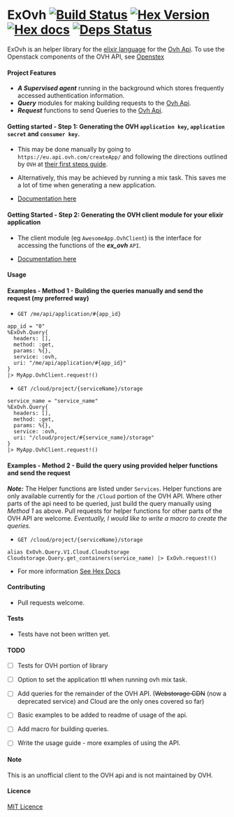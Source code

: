 # ExOvh [![Build Status](https://travis-ci.org/stephenmoloney/ex_ovh.svg)](https://travis-ci.org/stephenmoloney/ex_ovh) [![Hex Version](http://img.shields.io/hexpm/v/ex_ovh.svg?style=flat)](https://hex.pm/packages/ex_ovh) [![Hex docs](http://img.shields.io/badge/hex.pm-docs-green.svg?style=flat)](https://hexdocs.pm/ex_ovh) [![Deps Status](https://beta.hexfaktor.org/badge/prod/github/stephenmoloney/ex_ovh.svg)](https://beta.hexfaktor.org/github/stephenmoloney/ex_ovh)

ExOvh is an helper library for the [elixir language](http://elixir-lang.org/) for the [Ovh Api](https://api.ovh.com/).
To use the Openstack components of the OVH API, see [Openstex](https://github.com/stephenmoloney/openstex)


#### Project Features

- ***A Supervised agent*** running in the background which stores frequently accessed authentication information.
- ***Query*** modules for making building requests to the [Ovh Api](https://api.ovh.com/).
- ***Request*** functions to send Queries to the [Ovh Api](https://api.ovh.com/).


#### Getting started - Step 1: Generating the OVH `application key`, `application secret` and `consumer key`.

- This may be done manually by going to `https://eu.api.ovh.com/createApp/` and following the directions outlined by `OVH` at
[their first steps guide](https://api.ovh.com/g934.first_step_with_api).

- Alternatively, this may be achieved by running a mix task. This saves me a lot of time when generating a new application.

- [Documentation here](https://github.com/stephenmoloney/ex_ovh/blob/master/docs/mix_task.md)


#### Getting Started - Step 2: Generating the OVH client module for your elixir application

- The client module (eg `AwesomeApp.OvhClient`) is the interface for accessing the
functions of the ***ex_ovh*** `API`.

- [Documentation here](https://github.com/stephenmoloney/ex_ovh/blob/master/docs/getting_started.md)


#### Usage

#### Examples - Method 1 - Building the queries manually and send the request (my preferred way)


- `GET /me/api/application/#{app_id}`
```
app_id = "0"
%ExOvh.Query{
  headers: [],
  method: :get,
  params: %{},
  service: :ovh,
  uri: "/me/api/application/#{app_id}"
}
|> MyApp.OvhClient.request!()
```

- `GET /cloud/project/{serviceName}/storage`
```
service_name = "service_name"
%ExOvh.Query{
  headers: [],
  method: :get,
  params: %{},
  service: :ovh,
  uri: "/cloud/project/#{service_name}/storage"
}
|> MyApp.OvhClient.request!()
```


#### Examples - Method 2 - Build the query using provided helper functions and send the request

***Note:*** The Helper functions are listed under `Services`. Helper functions are only available currently for the
`/Cloud` portion of the OVH API. Where other parts of the api need to be queried, just build the query manually
using *Method 1* as above. Pull requests for helper functions for other parts of the OVH API are welcome.
*Eventually, I would like to write a macro to create the queries.*

- `GET /cloud/project/{serviceName}/storage`
```
alias ExOvh.Query.V1.Cloud.Cloudstorage
Cloudstorage.Query.get_containers(service_name) |> ExOvh.request!()
```

- For more information [See Hex Docs](https://hexdocs.pm/ex_ovh/0.2/api-reference.html)


#### Contributing

- Pull requests welcome.


#### Tests

- Tests have not been written yet.


#### TODO

- [ ] Tests for OVH portion of library
- [ ] Option to set the application ttl when running ovh mix task.
- [ ] Add queries for the remainder of the OVH API. (~~Webstorage CDN~~ (now a deprecated service) and Cloud are the only ones covered so far)
- [ ] Basic examples to be added to readme of usage of the api.
- [ ] Add macro for building queries.
- [ ] Write the usage guide - more examples of using the API.


#### Note 

This is an unofficial client to the OVH api and is not maintained by OVH.


#### Licence 

[MIT Licence](LICENCE.md)